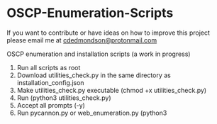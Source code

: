 # OSCP-Enumeration-Scripts

If you want to contribute or have ideas on how to improve this project 
please email me at cdedmondson@protonmail.com

OSCP enumeration and installation scripts (a work in progress)

1. Run all scripts as root 
2. Download utilities_check.py in the same directory as installation_config.json
3. Make utilities_check.py executable (chmod +x utilities_check.py)
4. Run (python3 utilities_check.py)
5. Accept all prompts (-y)
6. Run pycannon.py or web_enumeration.py (python3 <script>)
